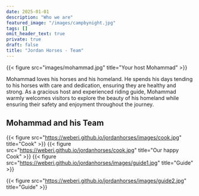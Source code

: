 ```yaml
---
date: 2025-01-01
description: "Who we are"
featured_image: "/images/campbynight.jpg"
tags: []
omit_header_text: true
private: true
draft: false
title: "Jordan Horses - Team"
---
```





{{< figure src="images/mohammad.jpg" title="Your host Mohammad" >}}


Mohammad loves his horses and his homeland. He spends his days tending to his horses with care and dedication, ensuring they are healthy and strong. As a gracious host and experienced riding guide, Mohammad warmly welcomes visitors to explore the beauty of his homeland while ensuring their safety and enjoyment throughout the journey.

## Mohammad and his Team


{{< figure src="https://weberi.github.io/jordanhorses/images/cook.jpg" title="Cook" >}}
{{< figure src="https://weberi.github.io/jordanhorses/cook.jpg" title="Our happy  Cook" >}}
{{< figure src="https://weberi.github.io/jordanhorses/images/guide1.jpg" title="Guide" >}}

{{< figure src="https://weberi.github.io/jordanhorses/images/guide2.jpg" title="Guide" >}}
